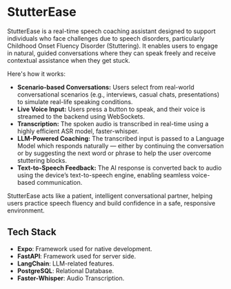 # StutterEase

StutterEase is a real-time speech coaching assistant designed to support individuals who face challenges due to speech disorders, particularly Childhood Onset Fluency Disorder (Stuttering). It enables users to engage in natural, guided conversations where they can speak freely and receive contextual assistance when they get stuck.

Here's how it works:

-   **Scenario-based Conversations:** Users select from real-world conversational scenarios (e.g., interviews, casual chats, presentations) to simulate real-life speaking conditions.
-   **Live Voice Input:** Users press a button to speak, and their voice is streamed to the backend using WebSockets.
-   **Transcription:** The spoken audio is transcribed in real-time using a highly efficient ASR model, faster-whisper.
-   **LLM-Powered Coaching:** The transcribed input is passed to a Language Model which responds naturally — either by continuing the conversation or by suggesting the next word or phrase to help the user overcome stuttering blocks.
-   **Text-to-Speech Feedback:** The AI response is converted back to audio using the device’s text-to-speech engine, enabling seamless voice-based communication.

StutterEase acts like a patient, intelligent conversational partner, helping users practice speech fluency and build confidence in a safe, responsive environment.

## Tech Stack
- **Expo**: Framework used for native development.
- **FastAPI**: Framework used for server side.
- **LangChain**: LLM-related features.
- **PostgreSQL**: Relational Database.
- **Faster-Whisper**: Audio Transcription.
